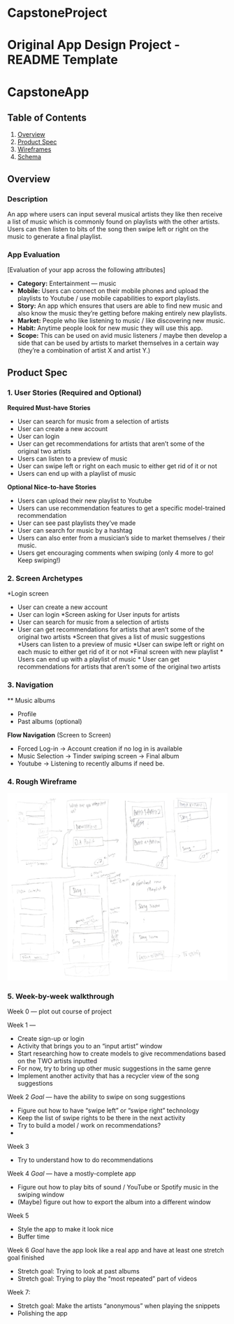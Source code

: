 # CapstoneProject

Original App Design Project - README Template
===

# CapstoneApp

## Table of Contents
1. [Overview](#Overview)
1. [Product Spec](#Product-Spec)
1. [Wireframes](#Wireframes)
2. [Schema](#Schema)

## Overview
### Description
An app where users can input several musical artists they like then receive a list of music which is commonly found on playlists with the other artists. Users can then listen to bits of the song then swipe left or right on the music to generate a final playlist.

### App Evaluation
[Evaluation of your app across the following attributes]
- **Category:**
Entertainment — music
- **Mobile:**
Users can connect on their mobile phones and upload the playlists to Youtube / use mobile capabilities to export playlists.
- **Story:**
An app which ensures that users are able to find new music and also know the music they’re getting before making entirely new playlists.
- **Market:**
People who like listening to music / like discovering new music.
- **Habit:**
Anytime people look for new music they will use this app.
- **Scope:**
This can be used on avid music listeners / maybe then develop a side that can be used by artists to market themselves in a certain way (they’re a combination of artist X and artist Y.)

## Product Spec

### 1. User Stories (Required and Optional)

**Required Must-have Stories**

* User can search for music from a selection of artists
* User can create a new account
* User can login
* User can get recommendations for artists that aren’t some of the original two artists
* Users can listen to a preview of music
* User can swipe left or right on each music to either get rid of it or not
* Users can end up with a playlist of music

**Optional Nice-to-have Stories**

* Users can upload their new playlist to Youtube
* Users can use recommendation features to get a specific model-trained recommendation
* User can see past playlists they’ve made
* User can search for music by a hashtag
* Users can also enter from a musician’s side to market themselves / their music.
* Users get encouraging comments when swiping (only 4 more to go! Keep swiping!)

### 2. Screen Archetypes

*Login screen
   * User can create a new account
   * User can login
*Screen asking for User inputs for artists
   * User can search for music from a selection of artists
   * User can get recommendations for artists that aren’t some of the original two artists
*Screen that gives a list of music suggestions
	*Users can listen to a preview of music
	*User can swipe left or right on each music to either get rid of it or not
*Final screen with new playlist
	* Users can end up with a playlist of music
	* User can get recommendations for artists that aren’t some of the original two artists

### 3. Navigation

** Music albums
* Profile
* Past albums (optional)

**Flow Navigation** (Screen to Screen)
* Forced Log-in -> Account creation if no log in is available
* Music Selection -> Tinder swiping screen -> Final album
* Youtube -> Listening to recently albums if need be.

### 4. Rough Wireframe
![The wireframe diagram](https://github.com/cstepin/CapstoneProject/blob/main/Capstone%20Project%20Wireframe.jpg)

### 5. Week-by-week walkthrough

Week 0 — plot out course of project

Week 1 — 
- Create sign-up or login
- Activity that brings you to an “input artist” window
- Start researching how to create models to give recommendations based on the TWO artists inputted
- For now, try to bring up other music suggestions in the same genre
- Implement another activity that has a recycler view of the song suggestions 

Week 2 *Goal* — have the ability to swipe on song suggestions
- Figure out how to have “swipe left” or “swipe right” technology
- Keep the list of swipe rights to be there in the next activity
- Try to build a model / work on recommendations?
- 

Week 3
- Try to understand how to do recommendations

Week 4 *Goal* — have a mostly-complete app
- Figure out how to play bits of sound / YouTube or Spotify music in the swiping window
- (Maybe) figure out how to export the album into a different window

Week 5
- Style the app to make it look nice
- Buffer time

Week 6 *Goal* have the app look like a real app and have at least one stretch goal finished
- Stretch goal: Trying to look at past albums
- Stretch goal: Trying to play the “most repeated” part of videos

Week 7:
- Stretch goal: Make the artists “anonymous” when playing the snippets
- Polishing the app


